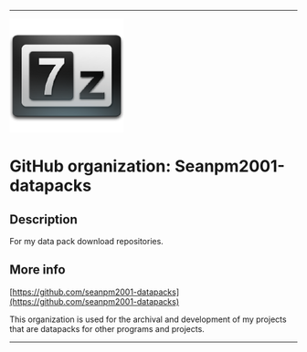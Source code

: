 
***

![LowQuality_Seanpm2001-Datapacks_Icon.png failed to load. The file may be missing or corrupt. Check the file path for errors first.](/AdditionalInfo/1/Seanpm2001-datapacks/LowQuality_Seanpm2001-Datapacks_Icon.png)

# GitHub organization: Seanpm2001-datapacks

## Description

For my data pack download repositories.

## More info

[https://github.com/seanpm2001-datapacks](https://github.com/seanpm2001-datapacks)

This organization is used for the archival and development of my projects that are datapacks for other programs and projects.

***

